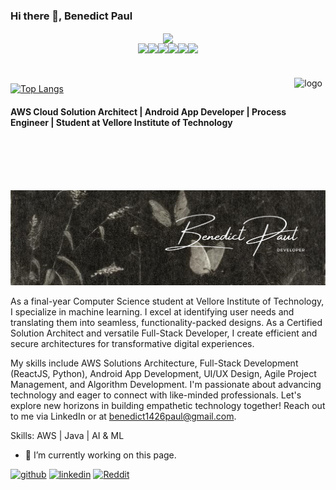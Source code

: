 ### Hi there 👋, Benedict Paul


<p align="center">
  <img align='center' src='https://github.com/mayankchaudhary26/Cool-Readme-ideas/blob/master/data/octocat/daftpunktocat-guy.gif' width='300"'><br>
  <img src="https://media3.giphy.com/media/ln7z2eWriiQAllfVcn/200w.webp" width="100"><img src="https://i.giphy.com/media/LMt9638dO8dftAjtco/200.webp" width="100"><img src="https://i.giphy.com/media/eNAsjO55tPbgaor7ma/200w.webp" width="100"><img src="https://i.giphy.com/media/VgGthkhUvGgOit7Y9i/200.webp" width="100"><img src="https://media3.giphy.com/media/kdFc8fubgS31b8DsVu/giphy.webp" width="100"><img src="https://i.giphy.com/media/IdyAQJVN2kVPNUrojM/200.webp" width="100">
</p>
<br>


<img src="https://github-readme-stats.vercel.app/api?username=azl397985856&show_icons=true" alt="logo" height="160" align="right" style="margin: 5px; margin-bottom: 20px;" />

[![Top Langs](https://github-readme-stats.vercel.app/api/top-langs/?username=azl397985856)](https://github.com/azl397985856/leetcode)



#### AWS Cloud Solution Architect | Android App Developer | Process Engineer | Student at Vellore Institute of Technology
![AWS Cloud Solution Architect | Android App Developer | Process Engineer | Student at Vellore Institute of Technology](https://github.com/benduBytes/benduBytes/blob/main/bannerDev.jpg)

As a final-year Computer Science student at Vellore Institute of Technology, I specialize in machine learning. I excel at identifying user needs and translating them into seamless, functionality-packed designs. As a Certified Solution Architect and versatile Full-Stack Developer, I create efficient and secure architectures for transformative digital experiences.

My skills include AWS Solutions Architecture, Full-Stack Development (ReactJS, Python), Android App Development, UI/UX Design, Agile Project Management, and Algorithm Development. I'm passionate about advancing technology and eager to connect with like-minded professionals. Let's explore new horizons in building empathetic technology together! Reach out to me via LinkedIn or at benedict1426paul@gmail.com.

Skills: AWS | Java | AI & ML

- 🔭 I’m currently working on this page. 


[<img src='https://cdn.jsdelivr.net/npm/simple-icons@3.0.1/icons/github.svg' alt='github' height='40'>](https://github.com/https://github.com/benduBytes)  [<img src='https://cdn.jsdelivr.net/npm/simple-icons@3.0.1/icons/linkedin.svg' alt='linkedin' height='40'>](https://www.linkedin.com/in/https://www.linkedin.com/in/benedict-paul//)  [<img src='https://cdn.jsdelivr.net/npm/simple-icons@3.0.1/icons/reddit.svg' alt='Reddit' height='40'>](https://www.reddit.com/user/https://www.reddit.com/user/bentu17/)  

